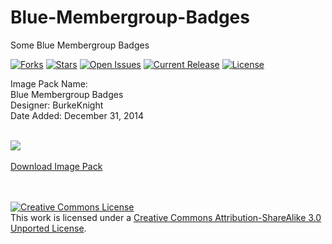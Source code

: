 # Blue-Membergroup-Badges
Some Blue Membergroup Badges<br />

[![Forks](https://img.shields.io/github/forks/BK-Templates/Blue-Membergroup-Badges.svg)](https://github.com/BK-Templates/Blue-Membergroup-Badges/network)
[![Stars](https://img.shields.io/github/stars/BK-Templates/Blue-Membergroup-Badges.svg)](hhttps://github.com/BK-Templates/Blue-Membergroup-Badges/stargazers)
[![Open Issues](https://img.shields.io/github/issues/BK-Templates/Blue-Membergroup-Badges.svg)](https://github.com/BK-Templates/Blue-Membergroup-Badges/issues)
[![Current Release](https://img.shields.io/github/release/BK-Templates/Blue-Membergroup-Badges.svg)](https://github.com/BK-Templates/Blue-Membergroup-Badges/releases)
[![License](https://img.shields.io/badge/License-Creative%20Commons%20License-red.svg)](http://creativecommons.org/licenses/by-sa/3.0/deed.en_US)

Image Pack Name:<br />
Blue Membergroup Badges<br />
Designer: BurkeKnight<br />
Date Added: December 31, 2014<br /><br />

<img src="http://www.burkeknight.com/img/bluemg.png" /><br /><br />
<a href="https://github.com/BurkeKnight/Blue-Membergroup-Badges/archive/master.zip">Download Image Pack</a>

<br /><br /><a rel="license" href="http://creativecommons.org/licenses/by-sa/3.0/deed.en_US"><img alt="Creative Commons License" style="border-width:0" src="http://i.creativecommons.org/l/by-sa/3.0/88x31.png" /></a><br />This work is licensed under a <a rel="license" href="http://creativecommons.org/licenses/by-sa/3.0/deed.en_US">Creative Commons Attribution-ShareAlike 3.0 Unported License</a>.
